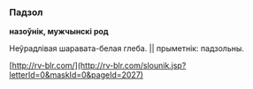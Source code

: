 ### Падзол
**назоўнік, мужчынскі род**

Неўрадлівая шаравата-белая глеба. || прыметнік: падзольны.

<a rel="author">[http://rv-blr.com/](http://rv-blr.com/slounik.jsp?letterId=0&maskId=0&pageId=2027)</a>
